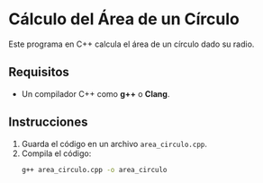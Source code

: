 # Cálculo del Área de un Círculo

Este programa en C++ calcula el área de un círculo dado su radio. 

## Requisitos

- Un compilador C++ como **g++** o **Clang**.

## Instrucciones

1. Guarda el código en un archivo `area_circulo.cpp`.
2. Compila el código:
   ```bash
   g++ area_circulo.cpp -o area_circulo
